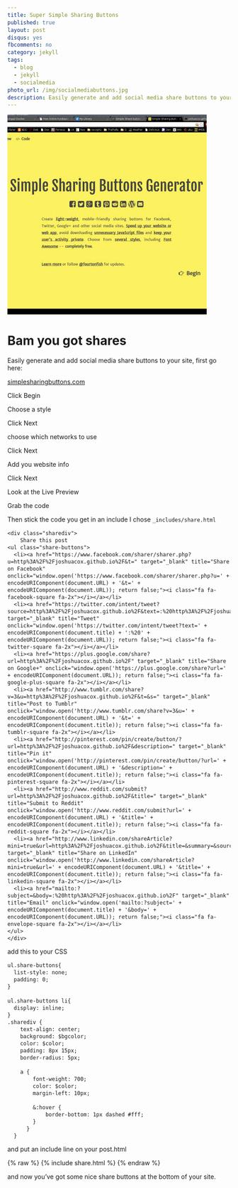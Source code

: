 ```yaml
---
title: Super Simple Sharing Buttons
published: true
layout: post
disqus: yes
fbcomments: no
category: jekyll
tags: 
  - blog
  - jekyll
  - socialmedia
photo_url: /img/socialmediabuttons.jpg
description: Easily generate and add social media share buttons to your site
---
```


![](/img/socialmediabuttons.jpg)

# Bam you got shares

Easily generate and add social media share buttons to your site, first go here:

[simplesharingbuttons.com](https://simplesharingbuttons.com/)

Click Begin

Choose a style

Click Next

choose which networks to use

Click Next

Add you website info

Click Next

Look at the Live Preview

Grab the code

Then stick the code you get in an include  I chose `_includes/share.html`


    <div class="sharediv">
        Share this post
    <ul class="share-buttons">
      <li><a href="https://www.facebook.com/sharer/sharer.php?u=http%3A%2F%2Fjoshuacox.github.io%2F&t=" target="_blank" title="Share on Facebook" onclick="window.open('https://www.facebook.com/sharer/sharer.php?u=' + encodeURIComponent(document.URL) + '&t=' + encodeURIComponent(document.URL)); return false;"><i class="fa fa-facebook-square fa-2x"></i></a></li>
      <li><a href="https://twitter.com/intent/tweet?source=http%3A%2F%2Fjoshuacox.github.io%2F&text=:%20http%3A%2F%2Fjoshuacox.github.io%2F&via=uberthoth" target="_blank" title="Tweet" onclick="window.open('https://twitter.com/intent/tweet?text=' + encodeURIComponent(document.title) + ':%20' + encodeURIComponent(document.URL)); return false;"><i class="fa fa-twitter-square fa-2x"></i></a></li>
      <li><a href="https://plus.google.com/share?url=http%3A%2F%2Fjoshuacox.github.io%2F" target="_blank" title="Share on Google+" onclick="window.open('https://plus.google.com/share?url=' + encodeURIComponent(document.URL)); return false;"><i class="fa fa-google-plus-square fa-2x"></i></a></li>
      <li><a href="http://www.tumblr.com/share?v=3&u=http%3A%2F%2Fjoshuacox.github.io%2F&t=&s=" target="_blank" title="Post to Tumblr" onclick="window.open('http://www.tumblr.com/share?v=3&u=' + encodeURIComponent(document.URL) + '&t=' +  encodeURIComponent(document.title)); return false;"><i class="fa fa-tumblr-square fa-2x"></i></a></li>
      <li><a href="http://pinterest.com/pin/create/button/?url=http%3A%2F%2Fjoshuacox.github.io%2F&description=" target="_blank" title="Pin it" onclick="window.open('http://pinterest.com/pin/create/button/?url=' + encodeURIComponent(document.URL) + '&description=' +  encodeURIComponent(document.title)); return false;"><i class="fa fa-pinterest-square fa-2x"></i></a></li>
      <li><a href="http://www.reddit.com/submit?url=http%3A%2F%2Fjoshuacox.github.io%2F&title=" target="_blank" title="Submit to Reddit" onclick="window.open('http://www.reddit.com/submit?url=' + encodeURIComponent(document.URL) + '&title=' +  encodeURIComponent(document.title)); return false;"><i class="fa fa-reddit-square fa-2x"></i></a></li>
      <li><a href="http://www.linkedin.com/shareArticle?mini=true&url=http%3A%2F%2Fjoshuacox.github.io%2F&title=&summary=&source=http%3A%2F%2Fjoshuacox.github.io%2F" target="_blank" title="Share on LinkedIn" onclick="window.open('http://www.linkedin.com/shareArticle?mini=true&url=' + encodeURIComponent(document.URL) + '&title=' +  encodeURIComponent(document.title)); return false;"><i class="fa fa-linkedin-square fa-2x"></i></a></li>
      <li><a href="mailto:?subject=&body=:%20http%3A%2F%2Fjoshuacox.github.io%2F" target="_blank" title="Email" onclick="window.open('mailto:?subject=' + encodeURIComponent(document.title) + '&body=' +  encodeURIComponent(document.URL)); return false;"><i class="fa fa-envelope-square fa-2x"></i></a></li>
    </ul>
    </div>


add this to your CSS

    ul.share-buttons{
      list-style: none;
      padding: 0;
    }

    ul.share-buttons li{
      display: inline;
    }
    .sharediv {
        text-align: center;
        background: $bgcolor;
        color: $color;
        padding: 8px 15px;
        border-radius: 5px;

        a {
            font-weight: 700;
            color: $color;
            margin-left: 10px;

            &:hover {
                border-bottom: 1px dashed #fff;
            }
          }
      }


and put an include line on your post.html


{% raw  %}
    {% include share.html %}
{% endraw  %}

and now you’ve got some nice share buttons at the bottom of your site.
